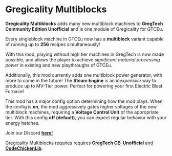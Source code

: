 # Gregicality Multiblocks

**Gregicality Multiblocks** adds many new multiblock machines to **GregTech Community Edition Unofficial** and is one module of Gregicality for GTCEu.


Every singleblock machine in GTCEu now has a **multiblock** variant capable of running up to **256** recipes simultaneously!


With this mod, playing without high tier machines in GregTech is now made possible, and allows the player to achieve _significant material processing power_ in existing and new playthroughs of GTCEu.


Additionally, this mod currently adds one multiblock power generator, with more to come in the future! The **Steam Engine** is an _inexpensive_ way to produce up to MV-Tier power. Perfect for powering your first Electric Blast Furnace!

 

This mod has a major config option determining how the mod plays. When the config is **on**, the mod aggressively gates higher voltages of the new multiblock machines, requiring a **Voltage Control Unit** of the appropriate tier. With this config **off (default)**, you can expect regular behavior with your energy hatches.


Join our Discord [**here!**](https://discord.gg/bWSWuYvURP)

Gregicality Multiblocks requires requires [**GregTech CE: Unofficial**](https://github.com/GregTechCEu/GregTech) and [**CodeChickenLib**](https://www.curseforge.com/minecraft/mc-mods/codechicken-lib-1-8).
